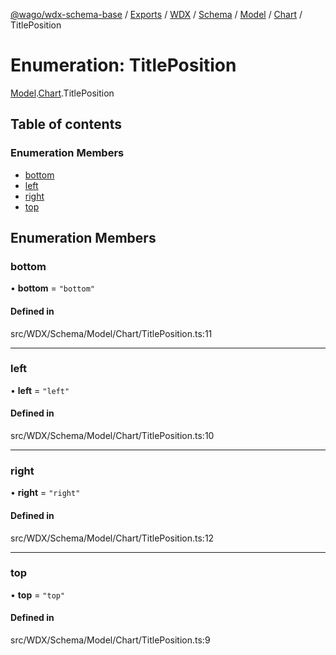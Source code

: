 [@wago/wdx-schema-base](../README.md) / [Exports](../modules.md) / [WDX](../modules/WDX.md) / [Schema](../modules/WDX.Schema.md) / [Model](../modules/WDX.Schema.Model.md) / [Chart](../modules/WDX.Schema.Model.Chart.md) / TitlePosition

# Enumeration: TitlePosition

[Model](../modules/WDX.Schema.Model.md).[Chart](../modules/WDX.Schema.Model.Chart.md).TitlePosition

## Table of contents

### Enumeration Members

- [bottom](WDX.Schema.Model.Chart.TitlePosition.md#bottom)
- [left](WDX.Schema.Model.Chart.TitlePosition.md#left)
- [right](WDX.Schema.Model.Chart.TitlePosition.md#right)
- [top](WDX.Schema.Model.Chart.TitlePosition.md#top)

## Enumeration Members

### bottom

• **bottom** = ``"bottom"``

#### Defined in

src/WDX/Schema/Model/Chart/TitlePosition.ts:11

___

### left

• **left** = ``"left"``

#### Defined in

src/WDX/Schema/Model/Chart/TitlePosition.ts:10

___

### right

• **right** = ``"right"``

#### Defined in

src/WDX/Schema/Model/Chart/TitlePosition.ts:12

___

### top

• **top** = ``"top"``

#### Defined in

src/WDX/Schema/Model/Chart/TitlePosition.ts:9
